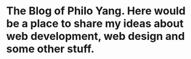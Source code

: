 # The Blog of Philo Yang. Here would be a place to share my ideas about web development, web design and some other stuff. 

